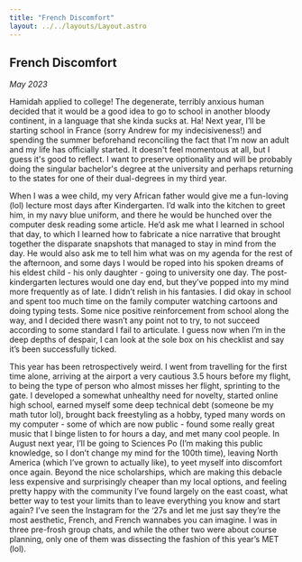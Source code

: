 ```yaml
---
title: "French Discomfort"
layout: ../../layouts/Layout.astro
---
```


<h2>French Discomfort</h2>
<p><i>May 2023</i></p>

Hamidah applied to college! The degenerate, terribly anxious human decided that it would be a good idea to go to school in another bloody continent, in a language that she kinda sucks at. Ha! Next year, I’ll be starting school in France (sorry Andrew for my indecisiveness!) and spending the summer beforehand reconciling the fact that I’m now an adult and my life has officially started. It doesn't feel momentous at all, but I guess it's good to reflect. I want to preserve optionality and will be probably doing the singular bachelor's degree at the university and perhaps returning to the states for one of their dual-degrees in my third year.

When I was a wee child, my very African father would give me a fun-loving (lol) lecture most days after Kindergarten. I’d walk into the kitchen to greet him, in my navy blue uniform, and there he would be hunched over the computer desk reading some article. He’d ask me what I learned in school that day, to which I learned how to fabricate a nice narrative that brought together the disparate snapshots that managed to stay in mind from the day. He would also ask me to tell him what was on my agenda for the rest of the afternoon, and some days I would be roped into his spoken dreams of his eldest child - his only daughter - going to university one day. The post-kindergarten lectures would one day end, but they’ve popped into my mind more frequently as of late. I didn’t relish in his fantasies. I did okay in school and spent too much time on the family computer watching cartoons and doing typing tests. Some nice positive reinforcement from school along the way, and I decided there wasn’t any point not to try, to not succeed according to some standard I fail to articulate. I guess now when I’m in the deep depths of despair, I can look at the sole box on his checklist and say it’s been successfully ticked.

This year has been retrospectively weird. I went from travelling for the first time alone, arriving at the airport a very cautious 3.5 hours before my flight, to being the type of person who almost misses her flight, sprinting to the gate. I developed a somewhat unhealthy need for novelty, started online high school, earned myself some deep technical debt (someone be my math tutor lol), brought back freestyling as a hobby, typed many words on my computer - some of which are now public - found some really great music that I binge listen to for hours a day, and met many cool people. In August next year, I’ll be going to Sciences Po (I’m making this public knowledge, so I don’t change my mind for the 100th time), leaving North America (which I’ve grown to actually like), to yeet myself into discomfort once again. Beyond the nice scholarships, which are making this debacle less expensive and surprisingly cheaper than my local options, and feeling pretty happy with the community I’ve found largely on the east coast, what better way to test your limits than to leave everything you know and start again? I’ve seen the Instagram for the ‘27s and let me just say they’re the most aesthetic, French, and French wannabes you can imagine. I was in three pre-frosh group chats, and while the other two were about course planning, only one of them was dissecting the fashion of this year’s MET (lol).